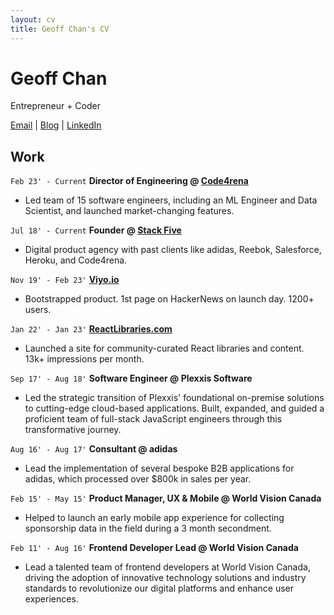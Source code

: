 ```yaml
---
layout: cv
title: Geoff Chan's CV
---
```

# Geoff Chan
Entrepreneur + Coder

<div id="webaddress">
<a href="geoff@stackfive.io">Email</a>
| <a href="http://geoffreychan.com">Blog</a>
| <a href="https://www.linkedin.com/in/geoffchan23/">LinkedIn</a>
</div>

## Work

`Feb 23' - Current`
__Director of Engineering @ [Code4rena](https://code4rena.com/)__
- Led team of 15 software engineers, including an ML Engineer and Data Scientist, and launched market-changing features.

`Jul 18' - Current`
__Founder @ [Stack Five](https://stackfive.io/)__
- Digital product agency with past clients like adidas, Reebok, Salesforce, Heroku, and Code4rena.

`Nov 19' - Feb 23'`
__[Viyo.io](https://viyo.io/)__
- Bootstrapped product. 1st page on HackerNews on launch day. 1200+ users.

`Jan 22' - Jan 23'`
__[ReactLibraries.com](https://reactlibraries.com/)__
- Launched a site for community-curated React libraries and content. 13k+ impressions per month.

`Sep 17' - Aug 18'`
__Software Engineer @ Plexxis Software__
- Led the strategic transition of Plexxis' foundational on-premise solutions to cutting-edge cloud-based applications. Built, expanded, and guided a proficient team of full-stack JavaScript engineers through this transformative journey.

`Aug 16' - Aug 17'`
__Consultant @ adidas__
- Lead the implementation of several bespoke B2B applications for adidas, which processed over $800k in sales per year.

`Feb 15' - May 15'`
__Product Manager, UX & Mobile @ World Vision Canada__
- Helped to launch an early mobile app experience for collecting sponsorship data in the field during a 3 month secondment.

`Feb 11' - Aug 16'`
__Frontend Developer Lead @ World Vision Canada__
- Lead a talented team of frontend developers at World Vision Canada, driving the adoption of innovative technology solutions and industry standards to revolutionize our digital platforms and enhance user experiences.



<!-- ### Footer

Last updated: May 2024 -->


